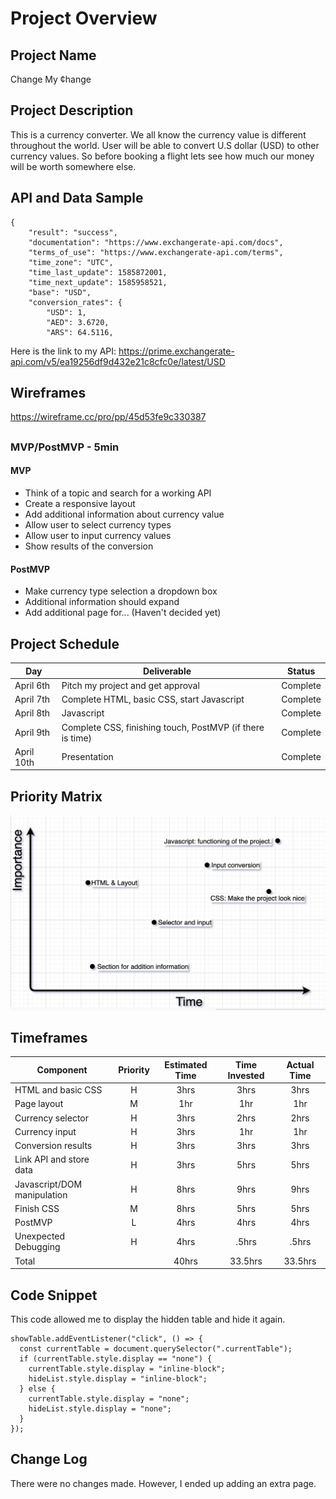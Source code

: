 # Project Overview

## Project Name

Change My ¢hange

##

## Project Description

This is a currency converter. We all know the currency value is different throughout the world. User will be able to convert U.S dollar (USD) to other currency values. So before booking a flight lets see how much our money will be worth somewhere else.

##

## API and Data Sample

```
{
    "result": "success",
    "documentation": "https://www.exchangerate-api.com/docs",
    "terms_of_use": "https://www.exchangerate-api.com/terms",
    "time_zone": "UTC",
    "time_last_update": 1585872001,
    "time_next_update": 1585958521,
    "base": "USD",
    "conversion_rates": {
        "USD": 1,
        "AED": 3.6720,
        "ARS": 64.5116,
```

Here is the link to my API: https://prime.exchangerate-api.com/v5/ea19256df9d432e21c8cfc0e/latest/USD

##

## Wireframes

https://wireframe.cc/pro/pp/45d53fe9c330387

##

### MVP/PostMVP - 5min

#### MVP

- Think of a topic and search for a working API
- Create a responsive layout
- Add additional information about currency value
- Allow user to select currency types
- Allow user to input currency values
- Show results of the conversion

#### PostMVP

- Make currency type selection a dropdown box
- Additional information should expand
- Add additional page for... (Haven't decided yet)

##

## Project Schedule

| Day        | Deliverable                                               | Status   |
| ---------- | --------------------------------------------------------- | -------- |
| April 6th  | Pitch my project and get approval                         | Complete |
| April 7th  | Complete HTML, basic CSS, start Javascript                | Complete |
| April 8th  | Javascript                                                | Complete |
| April 9th  | Complete CSS, finishing touch, PostMVP (if there is time) | Complete |
| April 10th | Presentation                                              | Complete |

##

## Priority Matrix

![alt text](addins/Time-Importance-Matrix.png)

##

## Timeframes

| Component                   | Priority | Estimated Time | Time Invested | Actual Time |
| --------------------------- | :------: | :------------: | :-----------: | :---------: |
| HTML and basic CSS          |    H     |      3hrs      |     3hrs      |    3hrs     |
| Page layout                 |    M     |      1hr       |      1hr      |     1hr     |
| Currency selector           |    H     |      3hrs      |     2hrs      |    2hrs     |
| Currency input              |    H     |      3hrs      |      1hr      |     1hr     |
| Conversion results          |    H     |      3hrs      |     3hrs      |    3hrs     |
| Link API and store data     |    H     |      3hrs      |     5hrs      |    5hrs     |
| Javascript/DOM manipulation |    H     |      8hrs      |     9hrs      |    9hrs     |
| Finish CSS                  |    M     |      8hrs      |     5hrs      |    5hrs     |
| PostMVP                     |    L     |      4hrs      |     4hrs      |    4hrs     |
| Unexpected Debugging        |    H     |      4hrs      |     .5hrs     |    .5hrs    |
| Total                       |          |     40hrs      |    33.5hrs    |   33.5hrs   |

##

## Code Snippet

This code allowed me to display the hidden table and hide it again.

```
showTable.addEventListener("click", () => {
  const currentTable = document.querySelector(".currentTable");
  if (currentTable.style.display == "none") {
    currentTable.style.display = "inline-block";
    hideList.style.display = "inline-block";
  } else {
    currentTable.style.display = "none";
    hideList.style.display = "none";
  }
});
```

##

## Change Log

There were no changes made. However, I ended up adding an extra page.
